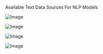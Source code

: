 Available Text Data Sources For NLP Models

![Image](https://github.com/user-attachments/assets/f975040e-0c73-4be6-884e-2991f6e4a274)

![Image](https://github.com/user-attachments/assets/3da6c02b-dcce-4733-9c6d-0c6b42118591)

![Image](https://github.com/user-attachments/assets/02367b75-8028-43c2-a75f-2bef2fbee181)

![Image](https://github.com/user-attachments/assets/ec376800-9d35-4e3f-9e58-a9e370a59c19)
